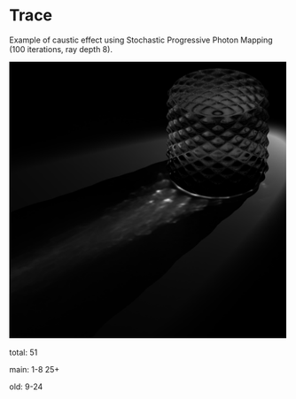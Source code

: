 # Trace

Example of caustic effect using Stochastic Progressive Photon Mapping
(100 iterations, ray depth 8).

<img src="scenes/caustic-glass-sppm-100-iterations.png" width="500" title="hover text">

total: 51

main:
1-8
25+


old:
9-24
